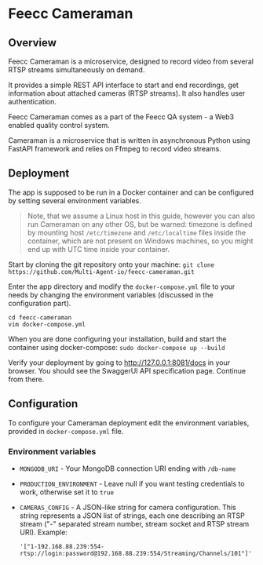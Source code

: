 # Feecc Cameraman

## Overview

Feecc Cameraman is a microservice, designed to record video from several RTSP streams simultaneously on demand.

It provides a simple REST API interface to start and end recordings, get information about attached cameras (RTSP
streams). It also handles user authentication.

Feecc Cameraman comes as a part of the Feecc QA system - a Web3 enabled quality control system.

Cameraman is a microservice that is written in asynchronous Python using FastAPI framework and relies on Ffmpeg to
record video streams.

## Deployment

The app is supposed to be run in a Docker container and can be configured by setting several environment variables.

> Note, that we assume a Linux host in this guide, however you can also run Cameraman on any other OS,
> but be warned: timezone is defined by mounting host `/etc/timezone` and `/etc/localtime` files inside the container,
> which are not present on Windows machines, so you might end up with UTC time inside your container.

Start by cloning the git repository onto your machine: `git clone https://github.com/Multi-Agent-io/feecc-cameraman.git`

Enter the app directory and modify the `docker-compose.yml` file to your needs by changing the environment variables
(discussed in the configuration part).

```
cd feecc-cameraman
vim docker-compose.yml
```

When you are done configuring your installation, build and start the container using docker-compose:
`sudo docker-compose up --build`

Verify your deployment by going to http://127.0.0.1:8081/docs in your browser. You should see the SwaggerUI API
specification page. Continue from there.

## Configuration

To configure your Cameraman deployment edit the environment variables, provided in `docker-compose.yml` file.

### Environment variables

- `MONGODB_URI` - Your MongoDB connection URI ending with `/db-name`
- `PRODUCTION_ENVIRONMENT` - Leave null if you want testing credentials to work, otherwise set it to `true`
- `CAMERAS_CONFIG` - A JSON-like string for camera configuration. This string represents a JSON list of strings, each
  one describing an RTSP stream ("-" separated stream number, stream socket and RTSP stream URI). Example:

  ```'["1-192.168.88.239:554-rtsp://login:password@192.168.88.239:554/Streaming/Channels/101"]'```
